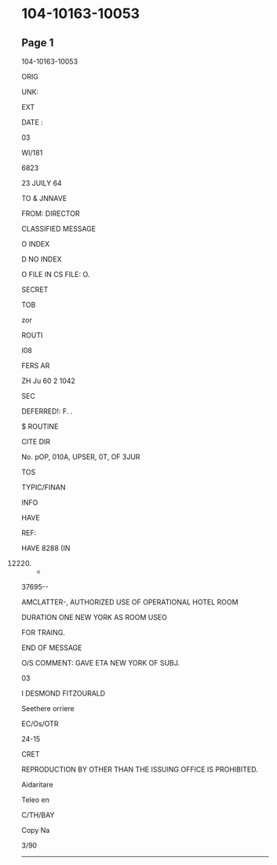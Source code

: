 # 104-10163-10053

## Page 1

104-10163-10053

ORIG

UNK:

EXT

DATE :

03

WI/181

6823

23 JUILY 64

TO & JNNAVE

FROM: DIRECTOR

CLASSIFIED MESSAGE

O INDEX

D NO INDEX

O FILE IN CS FILE: O.

SECRET

TOB

zor

ROUTI

I08

FERS AR

ZH Ju 60 2 1042

SEC

DEFERRED!: F. .

$ ROUTINE

CITE DIR

No. pOP, 010A, UPSER, 0T, OF 3JUR

TOS

TYPIC/FINAN

INFO

HAVE

REF:

HAVE 8288 (IN

12220) *

37695--

AMCLATTER-, AUTHORIZED USE OF OPERATIONAL HOTEL ROOM

DURATION ONE NEW YORK AS ROOM USEO

FOR TRAING.

END OF MESSAGE

O/S COMMENT: GAVE ETA NEW YORK OF SUBJ.

03

I DESMOND FITZOURALD

Seethere orriere

EC/Os/OTR

24-15

CRET

REPRODUCTION BY OTHER THAN THE ISSUING OFFICE IS PROHIBITED.

Aidaritare

Teleo en

C/TH/BAY

Copy Na

3/90

---

